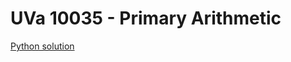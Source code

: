 # UVa 10035 - Primary Arithmetic
[Python solution](https://github.com/sjsakib/cs/blob/master/algorithms/the-algorithm-design-manual/programming-challenges/uva10035/uva10035.py)
